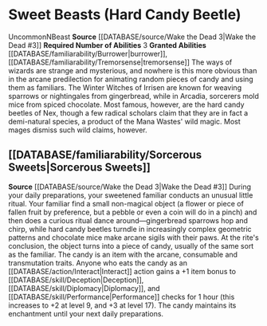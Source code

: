 ﻿---
id: '32'
name: Sweet Beasts (Hard Candy Beetle)
source: '[[DATABASE/source/Wake the Dead 3|Wake the Dead #3]]'

---
# Sweet Beasts (Hard Candy Beetle)

<span class="trait-uncommon item-trait">Uncommon</span><span class="trait-alignment item-trait">N</span><span class="item-trait">Beast</span>
**Source** [[DATABASE/source/Wake the Dead 3|Wake the Dead #3]]
**Required Number of Abilities** 3
**Granted Abilities** [[DATABASE/familiarability/Burrower|burrower]], [[DATABASE/familiarability/Tremorsense|tremorsense]]
The ways of wizards are strange and mysterious, and nowhere is this more obvious than in the arcane predilection for animating random pieces of candy and using them as familiars. The Winter Witches of Irrisen are known for weaving sparrows or nightingales from gingerbread, while in Arcadia, sorcerers mold mice from spiced chocolate. Most famous, however, are the hard candy beetles of Nex, though a few radical scholars claim that they are in fact a demi-natural species, a product of the Mana Wastes' wild magic. Most mages dismiss such wild claims, however.

## [[DATABASE/familiarability/Sorcerous Sweets|Sorcerous Sweets]]

**Source** [[DATABASE/source/Wake the Dead 3|Wake the Dead #3]]
During your daily preparations, your sweetened familiar conducts an unusual little ritual. Your familiar find a small non-magical object (a flower or piece of fallen fruit by preference, but a pebble or even a coin will do in a pinch) and then does a curious ritual dance around—gingerbread sparrows hop and chirp, while hard candy beetles turndle in increasingly complex geometric patterns and chocolate mice make arcane sigils with their paws. At the rite's conclusion, the object turns into a piece of candy, usually of the same sort as the familiar. The candy is an item with the arcane, consumable and transmutation traits. Anyone who eats the candy as an [[DATABASE/action/Interact|Interact]] action gains a +1 item bonus to [[DATABASE/skill/Deception|Deception]], [[DATABASE/skill/Diplomacy|Diplomacy]], and [[DATABASE/skill/Performance|Performance]] checks for 1 hour (this increases to +2 at level 9, and +3 at level 17). The candy maintains its enchantment until your next daily preparations.